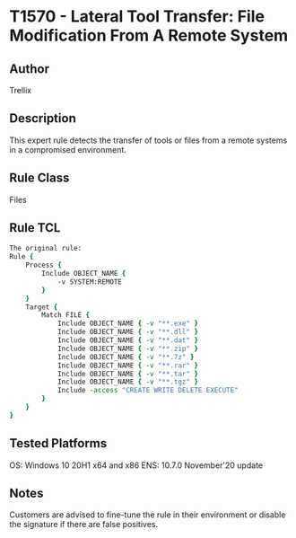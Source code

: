 # T1570 - Lateral Tool Transfer: File Modification From A Remote System

## Author
Trellix

## Description
This expert rule detects the transfer of tools or files from a remote systems in a compromised environment.

## Rule Class 
Files

## Rule TCL
```tcl
The original rule: 
Rule {
	Process {
		Include OBJECT_NAME {
			-v SYSTEM:REMOTE
		}
	}
	Target {
		Match FILE {
			Include OBJECT_NAME { -v "**.exe" }
			Include OBJECT_NAME { -v "**.dll" }
			Include OBJECT_NAME { -v "**.dat" }
			Include OBJECT_NAME { -v "**.zip" }
			Include OBJECT_NAME { -v "**.7z" }
			Include OBJECT_NAME { -v "**.rar" }
			Include OBJECT_NAME { -v "**.tar" }
			Include OBJECT_NAME { -v "**.tgz" }
			Include -access "CREATE WRITE DELETE EXECUTE"
		}
	}
}

```

## Tested Platforms
OS: Windows 10 20H1 x64 and x86
ENS: 10.7.0 November'20 update

## Notes
Customers are advised to fine-tune the rule in their environment or disable the signature if there are false positives.
